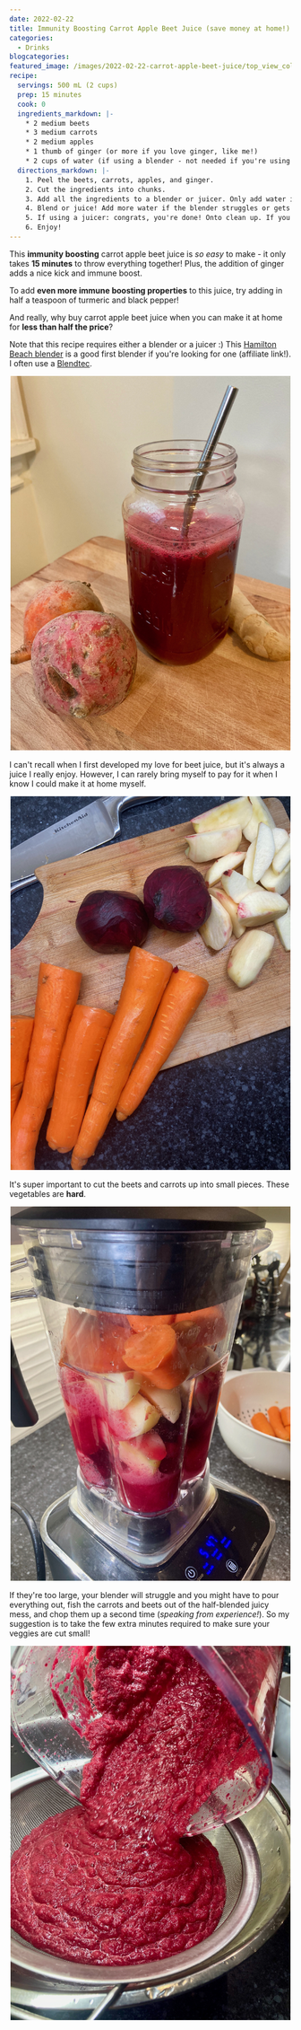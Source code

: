 ```yaml
---
date: 2022-02-22
title: Immunity Boosting Carrot Apple Beet Juice (save money at home!)
categories:
  - Drinks
blogcategories:
featured_image: /images/2022-02-22-carrot-apple-beet-juice/top_view_colourful.jpeg
recipe:
  servings: 500 mL (2 cups)
  prep: 15 minutes
  cook: 0
  ingredients_markdown: |-
    * 2 medium beets
    * 3 medium carrots
    * 2 medium apples
    * 1 thumb of ginger (or more if you love ginger, like me!)
    * 2 cups of water (if using a blender - not needed if you're using a juicer)
  directions_markdown: |-
    1. Peel the beets, carrots, apples, and ginger.
    2. Cut the ingredients into chunks. 
    3. Add all the ingredients to a blender or juicer. Only add water if you're using a blender.
    4. Blend or juice! Add more water if the blender struggles or gets stuck.
    5. If using a juicer: congrats, you're done! Onto clean up. If you're using a blender: strain the juice into a large bowl with a sieve.
    6. Enjoy!
---
```


This **immunity boosting** carrot apple beet juice is *so easy* to make - it only takes **15 minutes** to throw everything together! Plus, the addition of ginger adds a nice kick and immune boost.

To add **even more immune boosting properties** to this juice, try adding in half a teaspoon of turmeric and black pepper!

And really, why buy carrot apple beet juice when you can make it at home for **less than half the price**? 

Note that this recipe requires either a blender or a juicer :) This [Hamilton Beach blender](https://amzn.to/3LQHLsV) is a good first blender if you're looking for one (affiliate link!). I often use a [Blendtec](https://www.amazon.com/Blendtec-Original-Professional-Grade-Pre-programmed-10-speeds/dp/B000GIGZXM/?&_encoding=UTF8&tag=friendlyvegbl-20&linkCode=ur2&linkId=6baf907d879fe4c3a4b5aaa17da728c0&camp=1789&creative=9325).

<p align="center">
<img src="/images/2022-02-22-carrot-apple-beet-juice/sideview.jpeg" width="500">
</p>

I can't recall when I first developed my love for beet juice, but it's always a juice I really enjoy. However, I can rarely bring myself to pay for it when I know I could make it at home myself.

<p align="center">
<img src="/images/2022-02-22-carrot-apple-beet-juice/ingredients.jpeg" width="500">
</p>

It's super important to cut the beets and carrots up into small pieces. These vegetables are **hard**.

<p align="center">
<img src="/images/2022-02-22-carrot-apple-beet-juice/food_in_blender.jpeg" width="500">
</p>

If they're too large, your blender will struggle and you might have to pour everything out, fish the carrots and beets out of the half-blended juicy mess, and chop them up a second time (*speaking from experience!*). So my suggestion is to take the few extra minutes required to make sure your veggies are cut small!

<p align="center">
<img src="/images/2022-02-22-carrot-apple-beet-juice/strain.jpeg" width="500">
</p>
